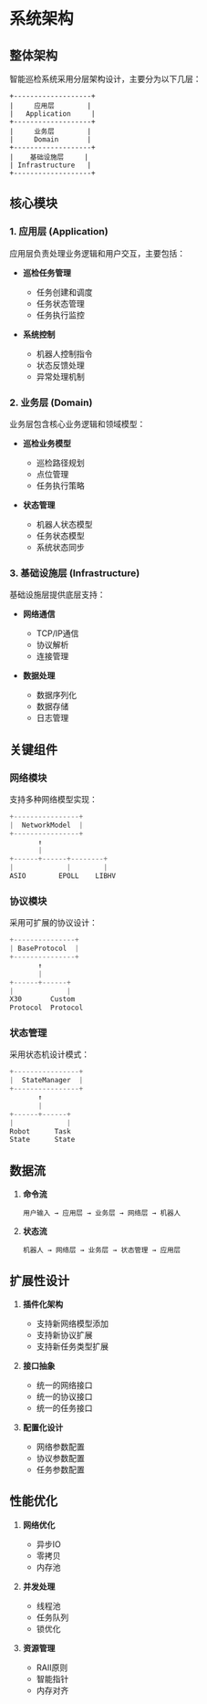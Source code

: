 # 系统架构

## 整体架构

智能巡检系统采用分层架构设计，主要分为以下几层：

```
+-------------------+
|     应用层        |
|   Application     |
+-------------------+
|     业务层        |
|     Domain       |
+-------------------+
|    基础设施层     |
| Infrastructure   |
+-------------------+
```

## 核心模块

### 1. 应用层 (Application)

应用层负责处理业务逻辑和用户交互，主要包括：

- **巡检任务管理**
  - 任务创建和调度
  - 任务状态管理
  - 任务执行监控

- **系统控制**
  - 机器人控制指令
  - 状态反馈处理
  - 异常处理机制

### 2. 业务层 (Domain)

业务层包含核心业务逻辑和领域模型：

- **巡检业务模型**
  - 巡检路径规划
  - 点位管理
  - 任务执行策略

- **状态管理**
  - 机器人状态模型
  - 任务状态模型
  - 系统状态同步

### 3. 基础设施层 (Infrastructure)

基础设施层提供底层支持：

- **网络通信**
  - TCP/IP通信
  - 协议解析
  - 连接管理

- **数据处理**
  - 数据序列化
  - 数据存储
  - 日志管理

## 关键组件

### 网络模块

支持多种网络模型实现：

```cpp
+----------------+
|  NetworkModel  |
+----------------+
       ↑
       |
+------+------+--------+
|             |        |
ASIO        EPOLL    LIBHV
```

### 协议模块

采用可扩展的协议设计：

```cpp
+---------------+
| BaseProtocol  |
+---------------+
       ↑
       |
+------+------+
|             |
X30       Custom
Protocol  Protocol
```

### 状态管理

采用状态机设计模式：

```cpp
+----------------+
|  StateManager  |
+----------------+
       ↑
       |
+------+------+
|             |
Robot      Task
State      State
```

## 数据流

1. **命令流**
   ```
   用户输入 → 应用层 → 业务层 → 网络层 → 机器人
   ```

2. **状态流**
   ```
   机器人 → 网络层 → 业务层 → 状态管理 → 应用层
   ```

## 扩展性设计

1. **插件化架构**
   - 支持新网络模型添加
   - 支持新协议扩展
   - 支持新任务类型扩展

2. **接口抽象**
   - 统一的网络接口
   - 统一的协议接口
   - 统一的任务接口

3. **配置化设计**
   - 网络参数配置
   - 协议参数配置
   - 任务参数配置

## 性能优化

1. **网络优化**
   - 异步IO
   - 零拷贝
   - 内存池

2. **并发处理**
   - 线程池
   - 任务队列
   - 锁优化

3. **资源管理**
   - RAII原则
   - 智能指针
   - 内存对齐
